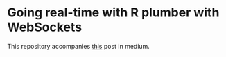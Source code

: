 # Going real-time with R plumber with WebSockets

This repository accompanies [this](https://medium.com/@gabrielcp/going-real-time-in-r-plumber-with-websockets-93547c767412) post in medium. 